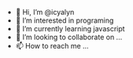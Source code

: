 - 👋 Hi, I’m @icyalyn
- 👀 I’m interested in programing
- 🌱 I’m currently learning javascript
- 💞️ I’m looking to collaborate on ...
- 📫 How to reach me ...

<!---
icyalyn/icyalyn is a ✨ special ✨ repository because its `README.md` (this file) appears on your GitHub profile.
You can click the Preview link to take a look at your changes.
--->
